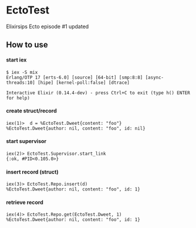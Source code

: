 EctoTest
========

Elixirsips Ecto episode #1 updated

## How to use

#### start iex
    $ iex -S mix
    Erlang/OTP 17 [erts-6.0] [source] [64-bit] [smp:8:8] [async-threads:10] [hipe] [kernel-poll:false] [dtrace]

    Interactive Elixir (0.14.4-dev) - press Ctrl+C to exit (type h() ENTER for help)

#### create struct/record

    iex(1)>  d = %EctoTest.Dweet{content: "foo"}
    %EctoTest.Dweet{author: nil, content: "foo", id: nil}

#### start supervisor

    iex(2)> EctoTest.Supervisor.start_link
    {:ok, #PID<0.105.0>}

#### insert record (struct)

    iex(3)> EctoTest.Repo.insert(d)
    %EctoTest.Dweet{author: nil, content: "foo", id: 1}

#### retrieve record

    iex(4)> EctoTest.Repo.get(EctoTest.Dweet, 1)
    %EctoTest.Dweet{author: nil, content: "foo", id: 1}

